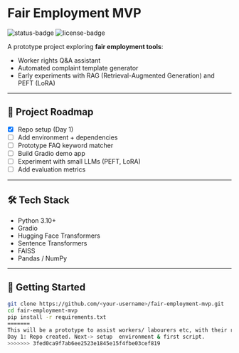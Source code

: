 # Fair Employment MVP

![status-badge](https://img.shields.io/badge/status-in_progress-yellow)
![license-badge](https://img.shields.io/badge/license-MIT-green)

A prototype project exploring **fair employment tools**:  
- Worker rights Q&A assistant  
- Automated complaint template generator  
- Early experiments with RAG (Retrieval-Augmented Generation) and PEFT (LoRA)

---

## 📌 Project Roadmap
- [x] Repo setup (Day 1)
- [ ] Add environment + dependencies
- [ ] Prototype FAQ keyword matcher
- [ ] Build Gradio demo app
- [ ] Experiment with small LLMs (PEFT, LoRA)
- [ ] Add evaluation metrics

---

## 🛠️ Tech Stack
- Python 3.10+
- Gradio
- Hugging Face Transformers
- Sentence Transformers
- FAISS
- Pandas / NumPy

---

## 🚀 Getting Started
```bash
git clone https://github.com/<your-username>/fair-employment-mvp.git
cd fair-employment-mvp
pip install -r requirements.txt
=======
This will be a prototype to assist workers/ labourers etc, with their rights, Q&A and complaint generation
Day 1: Repo created. Next-> setup  environment & first script.
>>>>>>> 3fed0ca9f7ab6ee2523e1845e15f4fbe03cef819
